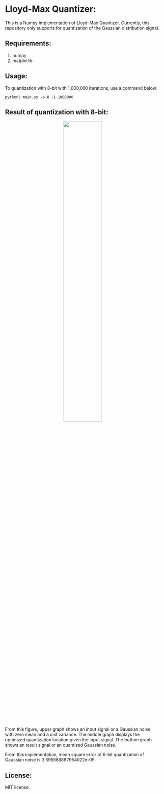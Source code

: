 # Lloyd-Max Quantizer:
This is a Numpy implementation of Lloyd-Max Quantizer. Currently, this repository only supports for quantization of the Gaussian distribution signal.

## Requirements:
1. numpy <br>
2. matplotlib <br>


## Usage:
To quantization with 8-bit with 1,000,000 iterations, use a command below:
~~~shell
python3 main.py -b 8 -i 1000000
~~~

## Result of quantization with 8-bit:
<p align="center">
  <img width="50%" height="50%" src="https://github.com/ninnart-fuengfusin/lloyd-max-quantizer/blob/master/outputs/results.png">

From this figure, upper graph shows an input signal or a Gaussian noise with zero mean and a unit variance. The middle graph displays the optimized quantization location given the input signal. The bottom graph shows an result signal or an quantized Gaussian noise. <br>

From this implementation, mean square error of 8-bit quantization of Gaussian noise is 3.595888887954022e-05.

## License:
MIT license.
